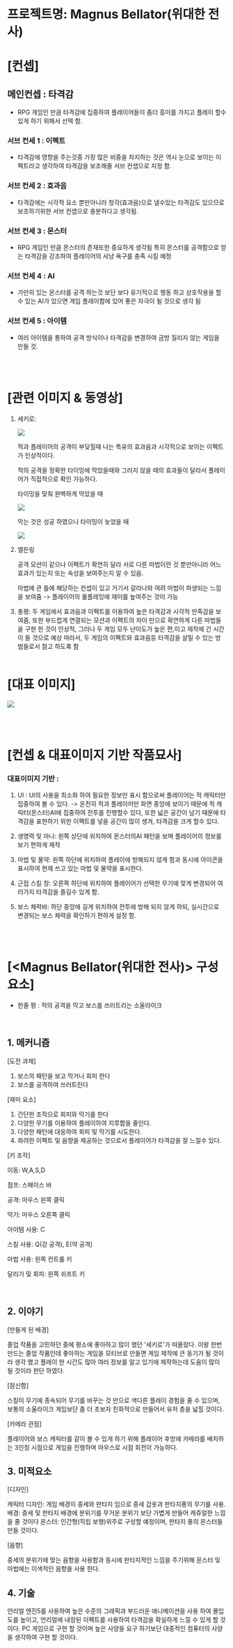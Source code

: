 # 프로젝트명: Magnus Bellator(위대한 전사)

# [컨셉]

## 메인컨셉 : 타격감

- RPG 게임인 만큼 타격감에 집중하여 플레이어들이 좀더 흥미를 가지고 플레이 할수 있게 하기 위해서 선택 함.

### 서브 컨세 1 : 이펙트

- 타격감에 영향을 주는것중 가장 많은 비중을 차지하는 것은 역시 눈으로 보이는 이펙트라고 생각하여 타격감을 보조해줄 서브 컨샙으로 지정 함.

### 서브 컨세 2 : 효과음

- 타격감에는 시각적 요소 뿐만아니라 청각(효과음)으로 낼수있는 타격감도 있으므로 보조하기위한 서브 컨샙으로 충분하다고 생각됨.

### 서브 컨세 3 : 몬스터

- RPG 게임인 만큼 몬스터의 존재또한 중요하게 생각됨 특히 몬스터를 공격함으로 얻는 타격감을 강조하여 플레이어의 사냥 욕구를 충족 시킬 예정

### 서브 컨세 4 : AI

- 가만히 있는 몬스터를 공격 하는것 보단 보다 유기적으로 행동 하고 상호작용을 할수 있는 AI가 있으면 게임 플레이함에 있어 좋은 자극이 될 것으로 생각 됨

### 서브 컨세 5 : 아이템

- 여러 아이템을 통하여 공격 방식이나 타격감을 변경하여 금방 질리지 않는 게임을 만들 것.

<br><br>

# [관련 이미지 & 동영상]

1. 세키로:
    
    [![](./img/세키로튕겨내기.png)](https://www.youtube.com/watch?v=1MsHaxh5LxE)
    
    적과 플레이어의 공격이 부딪힐때 나는 특유의 효과음과 시각적으로 보이는 이펙트가 인상적이다.

    적의 공격을 정확한 타이밍에 막았을때와 그러지 않을 때의 효과들이 달라서 플레이어가 직접적으로 확인 가능하다.
    
    타이밍을 맞춰 완벽하게 막았을 때
    
    ![](./img/세키로튕겨내기.png)
            
    막는 것은 성공 하였으나 타이밍이 늦었을 때
    
    ![](./img/세키로가드.png)


2. 엘든링

    공격 모션이 같으나 이펙트가 확연히 달라 서로 다른 마법이란 것 뿐만아니라 어느 효과가 있는지 또는 속성을 보여주는지 알 수 있음.

    마법에 큰 틀에 해당하는 컨셉이 있고 거기서 갈라나와 여려 마법이 파생되는 느낌을 보여줌 -> 플레이어의 롤플레잉에 재미를 높여주는 것이 가능

3. 총평: 두 게임에서 효과음과 이펙트를 이용하여 높은 타격감과 시각적 만족감을 보여줌, 또한 부드럽게 연결되는 모션과 이펙트의 차이 만으로 확연하게 다른 마법들을 구현 한 것이 인상적,       그러나 두 게임 모두 난이도가 높은 편,이고 제작에 긴 시간이 들 것으로 예상 따라서, 두 게임의 이펙트와 효과음등 타격감을 살릴 수 있는 방법들로서 참고 하도록 함
<br><br>

# [대표 이미지]

![](./img/대표이미지.png)

<br><br>

# [컨셉 & 대표이미지 기반 작품묘사]

### 대표이미지 기반 :

1. UI : UI의 사용을 최소화 하여 필요한 정보만 표시 함으로써 플레이어는 적 캐릭터만 집중하여 볼 수 있다.
    -> 온전히 적과 플레이어만 화면 중앙에 보이기 때문에 적 캐릭터(몬스터)AI에 집중하여 전투를 진행할수 있다, 또한 넓은 공간이 남기 때문에 
       타격감을 표현하기 위한 이펙트를 넣을 공간이 많이 생겨, 타격감을 크게 할수 있다.

2. 생명력 및 마나: 왼쪽 상단에 위치하여 몬스터의AI 패턴을 보며 플레이어의 정보를 보기 편하게 제작

3. 마법 및 물약: 왼쪽  하단에 위치하여 플레이에 방해되지 않게 함과 동시에 아이콘을 표시하여 현제 쓰고 있는 마법 및 물약을 표시한다.

4. 근접 스킬 창: 오른쪽 하단에 위치하여 플레이어가 선택한 무기에 맞게 변경되어 여러가지 타격감을 즐길수 있게 함.

5. 보스 체력바: 하단 중앙에 길게 위치하여 전투에 방해 되지 않게 하되, 실시간으로 변경되는 보스 체력을 확인하기 편하게 설정 함.

<br><br>

# [<Magnus Bellator(위대한 전사)> 구성 요소]

- 한줄 평 : 적의 공격을 막고 보스를 쓰러트리는 소울라이크

<br>

## 1. 메커니즘

[도전 과제]

1. 보스의 패턴을 보고 막거나 회피 한다
2. 보스를 공격하여 쓰러트린다

[재미 요소]

1. 간단한 조작으로 회피와 막기를 한다
2. 다양한 무기를 이용하여 플레이하여 지루함을 줄인다.
3. 다양한 패턴에 대응하여 회피 및 막기를 시도한다.
4. 화려한 이펙트 및 음향을 제공하는 것으로서 플레이어가 타격감을 잘 느낄수 있다. 

[키 조작]

  이동: W,A,S,D
  
  점프: 스페이스 바
  
  공격: 마우스 왼쪽 클릭
  
  막기: 마우스 오른쪽 클릭
  
  아이템 사용: C
  
  스킬 사용: Q(강 공격), E(약 공격)
  
  마법 사용: 왼쪽 컨트롤 키
  
  달리기 및 회피: 왼쪽 쉬프트 키

<br>

## 2. 이야기

[만들게 된 배경]

졸업 작품을 고민하던 중에 평소에 좋아하고 많이 했던 '세키로'가 떠올랐다. 이왕 한번 만드는 졸업 작품인데 좋아하는 게임을 모티브로 만들면 게임 제작에 큰 동기가 될 것이라   생각 했고 플레이 한 시간도 많아 여러 정보를 알고 있기에 제작하는데 도움이 많이 될 것이라 판단 하였다.

[참신함]

스킬이 무기에 종속되어 무기를 바꾸는 것 만으로 색다른 플레이 경험을 줄 수 있으며, 보통의 소울라이크 게임보단 좀 더 초보자 친화적으로 만들어서 유저 층을 넓힐 것이다.

[카메라 관점] 

플레이어와 보스 캐릭터를 같이 볼 수 있게 하기 위해 플레이어 후방에 카메라를 배치하는 3인칭 시점으로 게임을 진행하며 마우스로 시점 회전이 가능하다.
<br>

## 3. 미적요소

[디자인]

캐릭터 디자인: 게임 배경이 중세와 판타지 임으로 중세 갑옷과 판타지풍의 무기를 사용.
배경: 중세 및 판타지 배경에 분위기를  무거운 분위기 보단 가볍게 만들어 캐쥬얼한 느낌을 줄 것이다
몬스터: 인간형(직립 보행)위주로 구성할 예정이며, 판타지 풍의 몬스터들 만들 것이다.

[음향]

중세의 분위기에 맞는 음향을 사용함과 동시에 판타지적인 느낌을 주기위해 몬스터 및 마법에는 이색적인 음향을 사용 한다.
<br>

## 4. 기술

언리얼 엔진5를 사용하여 높은 수준의 그래픽과 부드러운 애니메이션을 사용 하여 몰입도를 높이고, 언리얼에 내장된 이펙트를 사용하여 타격감을 확실하게 느낄 수 있게 할 것이다.
 PC 게임으로 구현 할 것이며 높은 사양을 요구 하기보단 대중적인 컴퓨터의 사양을 생각하여 구현 할 것이다.
